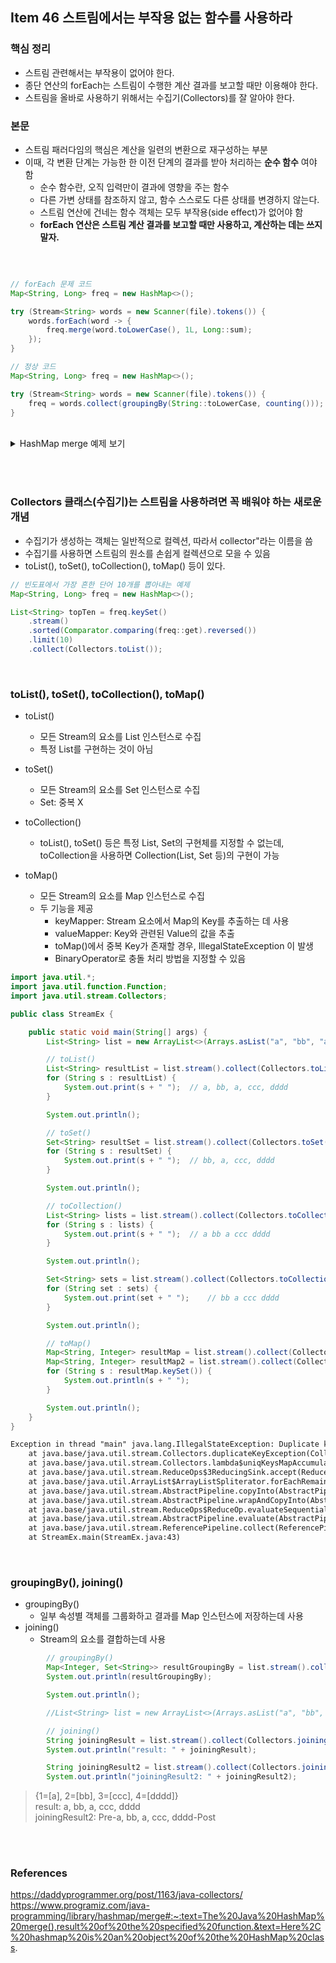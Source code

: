 ## Item 46 스트림에서는 부작용 없는 함수를 사용하라

### 핵심 정리
  - 스트림 관련해서는 부작용이 없어야 한다.
  - 종단 연산의 forEach는 스트림이 수행한 계산 결과를 보고할 때만 이용해야 한다.
  - 스트림을 올바로 사용하기 위해서는 수집기(Collectors)를 잘 알아야 한다.

### 본문
  - 스트림 패러다임의 핵심은 계산을 일련의 변환으로 재구성하는 부분
  - 이때, 각 변환 단계는 가능한 한 이전 단계의 결과를 받아 처리하는 **순수 함수** 여야 함
    - 순수 함수란, 오직 입력만이 결과에 영향을 주는 함수
    - 다른 가변 상태를 참조하지 않고, 함수 스스로도 다른 상태를 변경하지 않는다.
    - 스트림 연산에 건네는 함수 객체는 모두 부작용(side effect)가 없어야 함
    - **forEach 연산은 스트림 계산 결과를 보고할 때만 사용하고, 계산하는 데는 쓰지 말자.**

<br>

```java

// forEach 문제 코드
Map<String, Long> freq = new HashMap<>();

try (Stream<String> words = new Scanner(file).tokens()) {
    words.forEach(word -> {
        freq.merge(word.toLowerCase(), 1L, Long::sum);
    });
}

// 정상 코드
Map<String, Long> freq = new HashMap<>();

try (Stream<String> words = new Scanner(file).tokens()) {
    freq = words.collect(groupingBy(String::toLowerCase, counting()));
}
```

<br>

<details>
  <summary>HashMap merge 예제 보기</summary>
  
  ```java
  public V merge(K key, V value,
                   BiFunction<? super V, ? super V, ? extends V> remappingFunction) {
                   
  @FunctionalInterface
  public interface BiFunction<T, U, R> {

    /**
     * Applies this function to the given arguments.
     *
     * @param t the first function argument
     * @param u the second function argument
     * @return the function result
     */
    R apply(T t, U u);                   
  ```

  - Key: value와 연관 있는 key
  - Value: Key와 연관 있는 value
  - remappingFunction: key에 해당하는 value가 존재하는 경우 key와 연관된 결과
    - BiFunction => T, U를 받고 R을 리턴
  - return(V): key와 연관된 새로운 value를 리턴, 만약 key와 관련된 value가 없을 경우 null을 리턴

<br><br>

```java
        Map<String, Integer> prices = new HashMap<>();

        prices.put("Apple", 200);
        prices.put("Banana", 300);
        prices.put("Orange", 150);
        System.out.println("HashMap: " + prices);
        
        // Ex1) HashMap merge() to insert new Entry
        int returnValue = prices.merge("Melon", 100, (oldValue, newValue) -> oldValue + newValue);  // Integer::sum
        System.out.println("Price of Melon: " + returnValue);
        System.out.println("mergeHashMap: " + prices);
        
```
> HashMap: {Apple=200, Orange=150, Banana=300}  
> Price of Melon: 100  
> mergeHashMap: {Apple=200, Orange=150, Melon=100, Banana=300}

<br><br>

```java
        // Ex2) HashMap merge() to insert Entry with Duplicate Key
        // key를 Melon => Apple로 변경
        int returnValue = prices.merge("Apple", 100, (oldValue, newValue) -> oldValue + newValue);  // Integer::sum
        System.out.println("Price of Apple: " + returnValue);
        System.out.println("mergeHashMap: " + prices);
```
> HashMap: {Apple=200, Orange=150, Banana=300}  
> Price of Apple: 300  
> mergeHashMap: {Apple=300, Orange=150, Banana=300}
 
<br><br>

```java
        // Ex3) HashMap merge() to Merge two HashMaps
        Map<String, Integer> prices1 = new HashMap<>();

        prices1.put("Apple", 200);
        prices1.put("Banana", 300);
        System.out.println("HashMap 1: " + prices1);

        Map<String, Integer> prices2 = new HashMap<>();
        prices2.put("Orange", 150);
        prices2.put("Apple", 400);
        System.out.println("HashMap 2: " + prices2);

        prices2.forEach((key, value) ->
                prices1.merge(key, value, (oldValue, newValue) -> oldValue + newValue));
        System.out.println("Merged HashMap: " + prices1);
	
	
	default void forEach(BiConsumer<? super K, ? super V> action) {
	
	@FunctionalInterface
	public interface BiConsumer<T, U> {

    	/**	
     	* Performs this operation on the given arguments.
     	*
     	* @param t the first input argument
     	* @param u the second input argument
     	*/
   	void accept(T t, U u);
```
>HashMap 1: {Apple=200, Banana=300}  
>HashMap 2: {Apple=400, Orange=150}  
>Merged HashMap: {Apple=600, Orange=150, Banana=300}  

</details>  

<br><br>

### Collectors 클래스(수집기)는 스트림을 사용하려면 꼭 배워야 하는 새로운 개념
  - 수집기가 생성하는 객체는 일반적으로 컬렉션, 따라서 collector"라는 이름을 씀
  - 수집기를 사용하면 스트림의 원소를 손쉽게 컬렉션으로 모을 수 있음
  - toList(), toSet(), toCollection(), toMap() 등이 있다.
  
  
```java
// 빈도표에서 가장 흔한 단어 10개를 뽑아내는 예제
Map<String, Long> freq = new HashMap<>();

List<String> topTen = freq.keySet()
    .stream()
    .sorted(Comparator.comparing(freq::get).reversed())
    .limit(10)
    .collect(Collectors.toList());
```

<br>

### toList(), toSet(), toCollection(), toMap()
  - toList()
    - 모든 Stream의 요소를 List 인스턴스로 수집
    - 특정 List를 구현하는 것이 아님
    
  - toSet()
    - 모든 Stream의 요소를 Set 인스턴스로 수집
    - Set: 중복 X
  
  - toCollection()
    - toList(), toSet() 등은 특정 List, Set의 구현체를 지정할 수 없는데, toCollection을 사용하면 Collection(List, Set 등)의 구현이 가능
  
  - toMap()
    - 모든 Stream의 요소를 Map 인스턴스로 수집
    - 두 기능을 제공
      - keyMapper: Stream 요소에서 Map의 Key를 추출하는 데 사용
      - valueMapper: Key와 관련된 Value의 값을 추출
      - toMap()에서 중복 Key가 존재할 경우, IllegalStateException 이 발생
      - BinaryOperator로 충돌 처리 방법을 지정할 수 있음

```java
import java.util.*;
import java.util.function.Function;
import java.util.stream.Collectors;

public class StreamEx {

    public static void main(String[] args) {
        List<String> list = new ArrayList<>(Arrays.asList("a", "bb", "a", "ccc", "dddd"));

        // toList()
        List<String> resultList = list.stream().collect(Collectors.toList());
        for (String s : resultList) {
            System.out.print(s + " ");  // a, bb, a, ccc, dddd
        }

        System.out.println();

        // toSet()
        Set<String> resultSet = list.stream().collect(Collectors.toSet());
        for (String s : resultSet) {
            System.out.print(s + " ");  // bb, a, ccc, dddd
        }

        System.out.println();

        // toCollection()
        List<String> lists = list.stream().collect(Collectors.toCollection(LinkedList::new));
        for (String s : lists) {
            System.out.print(s + " ");  // a bb a ccc dddd
        }

        System.out.println();

        Set<String> sets = list.stream().collect(Collectors.toCollection(HashSet::new));
        for (String set : sets) {
            System.out.print(set + " ");    // bb a ccc dddd
        }

        System.out.println();

        // toMap()
        Map<String, Integer> resultMap = list.stream().collect(Collectors.toMap(Function.identity(), String::length, (item, identicalItem) -> item));
        Map<String, Integer> resultMap2 = list.stream().collect(Collectors.toMap(Function.identity(), String::length));
        for (String s : resultMap.keySet()) {
            System.out.println(s + " ");
        }

        System.out.println();
    }
}


```

```html
Exception in thread "main" java.lang.IllegalStateException: Duplicate key a (attempted merging values 1 and 1)
	at java.base/java.util.stream.Collectors.duplicateKeyException(Collectors.java:133)
	at java.base/java.util.stream.Collectors.lambda$uniqKeysMapAccumulator$1(Collectors.java:180)
	at java.base/java.util.stream.ReduceOps$3ReducingSink.accept(ReduceOps.java:169)
	at java.base/java.util.ArrayList$ArrayListSpliterator.forEachRemaining(ArrayList.java:1655)
	at java.base/java.util.stream.AbstractPipeline.copyInto(AbstractPipeline.java:484)
	at java.base/java.util.stream.AbstractPipeline.wrapAndCopyInto(AbstractPipeline.java:474)
	at java.base/java.util.stream.ReduceOps$ReduceOp.evaluateSequential(ReduceOps.java:913)
	at java.base/java.util.stream.AbstractPipeline.evaluate(AbstractPipeline.java:234)
	at java.base/java.util.stream.ReferencePipeline.collect(ReferencePipeline.java:578)
	at StreamEx.main(StreamEx.java:43)
```

<br>

### groupingBy(), joining()
  - groupingBy()
    - 일부 속성별 객체를 그룹화하고 결과를 Map 인스턴스에 저장하는데 사용
  - joining()
    - Stream<String>의 요소를 결합하는데 사용

```java
        // groupingBy()
        Map<Integer, Set<String>> resultGroupingBy = list.stream().collect(Collectors.groupingBy(String::length, Collectors.toSet()));
        System.out.println(resultGroupingBy);

        System.out.println();

        //List<String> list = new ArrayList<>(Arrays.asList("a", "bb", "a", "ccc", "dddd"));

        // joining()
        String joiningResult = list.stream().collect(Collectors.joining(", "));
        System.out.println("result: " + joiningResult);

        String joiningResult2 = list.stream().collect(Collectors.joining(", ", "Pre-", "-Post"));
        System.out.println("joiningResult2: " + joiningResult2);
```
> {1=[a], 2=[bb], 3=[ccc], 4=[dddd]}  
> result: a, bb, a, ccc, dddd  
> joiningResult2: Pre-a, bb, a, ccc, dddd-Post

<br><br>

### References
https://daddyprogrammer.org/post/1163/java-collectors/
https://www.programiz.com/java-programming/library/hashmap/merge#:~:text=The%20Java%20HashMap%20merge(),result%20of%20the%20specified%20function.&text=Here%2C%20hashmap%20is%20an%20object%20of%20the%20HashMap%20class.
